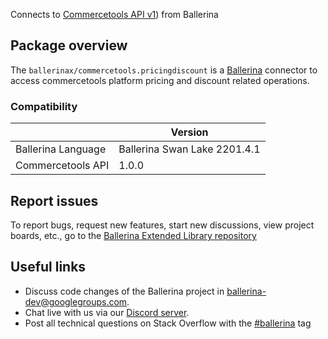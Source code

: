 Connects to [Commercetools API v1](https://docs.commercetools.com/api/)) from Ballerina

## Package overview
The `ballerinax/commercetools.pricingdiscount` is a [Ballerina](https://ballerina.io/) connector to access commercetools platform pricing and discount related operations.

### Compatibility
|                    | Version                     |
|--------------------|-----------------------------|
| Ballerina Language | Ballerina Swan Lake 2201.4.1|
| Commercetools API  | 1.0.0                       |

## Report issues
To report bugs, request new features, start new discussions, view project boards, etc., go to the [Ballerina Extended Library repository](https://github.com/ballerina-platform/ballerina-extended-library)

## Useful links
- Discuss code changes of the Ballerina project in [ballerina-dev@googlegroups.com](mailto:ballerina-dev@googlegroups.com).
- Chat live with us via our [Discord server](https://discord.gg/ballerinalang).
- Post all technical questions on Stack Overflow with the [#ballerina](https://stackoverflow.com/questions/tagged/ballerina) tag